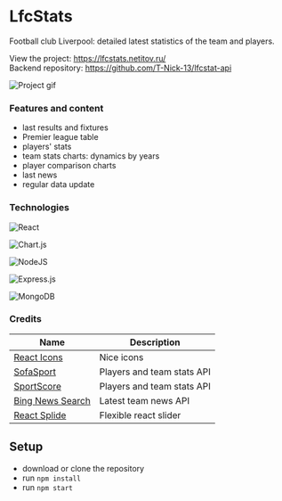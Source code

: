 # LfcStats

Football club Liverpool: detailed latest statistics of the team and players.

View the project: <https://lfcstats.netitov.ru/>  
Backend repository: <https://github.com/T-Nick-13/lfcstat-api>

![Project gif](https://github.com/T-Nick-13/lfcstat/blob/main/src/images/video3%20(1).gif)

### Features and content

- last results and fixtures
- Premier league table
- players' stats
- team stats charts: dynamics by years
- player comparison charts
- last news
- regular data update

### Technologies

![React](https://img.shields.io/badge/react-%2320232a.svg?style=for-the-badge&logo=react&logoColor=%2361DAFB)

![Chart.js](https://img.shields.io/badge/chart.js-F5788D.svg?style=for-the-badge&logo=chart.js&logoColor=white)

![NodeJS](https://img.shields.io/badge/node.js-6DA55F?style=for-the-badge&logo=node.js&logoColor=white)

![Express.js](https://img.shields.io/badge/express.js-%23404d59.svg?style=for-the-badge&logo=express&logoColor=%2361DAFB)

![MongoDB](https://img.shields.io/badge/MongoDB-%234ea94b.svg?style=for-the-badge&logo=mongodb&logoColor=white)

### Credits

| Name | Description|
| --- | --- |
| [React Icons](https://react-icons.github.io/react-icons) | Nice icons |
| [SofaSport](https://rapidapi.com/tipsters/api/sofasport) | Players and team stats API |
| [SportScore](https://rapidapi.com/tipsters/api/sportscore1) | Players and team stats API  |
| [Bing News Search](https://rapidapi.com/microsoft-azure-org-microsoft-cognitive-services/api/bing-news-search1) | Latest team news API |
| [React Splide](https://splidejs.com/) | Flexible react slider |


## Setup

- download or clone the repository
- run ```npm install```
- run ```npm start```
